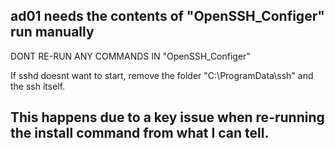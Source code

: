 ad01 needs the contents of "OpenSSH_Configer" run manually
---  
DONT RE-RUN ANY COMMANDS IN "OpenSSH_Configer"

If sshd doesnt want to start, remove the folder "C:\ProgramData\ssh" and the ssh itself.

This happens due to a key issue when re-running the install command from what I can tell.
---
